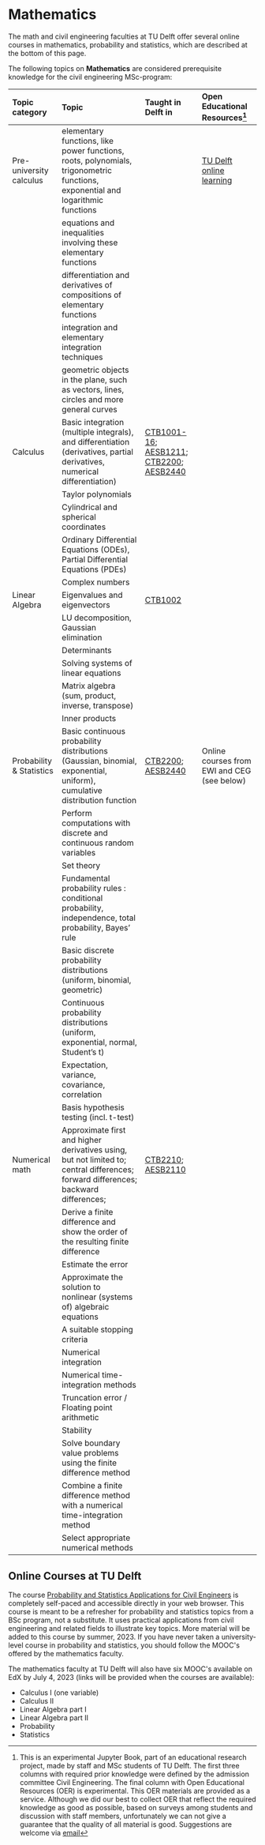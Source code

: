 # Mathematics

The math and civil engineering faculties at TU Delft offer several online courses in mathematics, probability and statistics, which are described at the bottom of this page.

The following topics on **Mathematics** are considered prerequisite knowledge for the civil engineering MSc-program:

|Topic category|Topic   |Taught in Delft in  | Open Educational Resources[^1] |
|:------|:--------|:------------------|:---------------------------|
| Pre-university calculus | elementary functions, like power functions, roots, polynomials, trigonometric functions, exponential and logarithmic functions  | | [TU Delft online learning](https://online-learning.tudelft.nl/courses/pre-university-calculus) |
| | equations and inequalities involving these elementary functions | | 
| | differentiation and derivatives of compositions of elementary functions | |
| |  integration and elementary integration techniques | |
| | geometric objects in the plane, such as vectors, lines, circles and more general curves | | 
| Calculus      | Basic integration (multiple integrals), and differentiation (derivatives, partial derivatives, numerical differentiation)                                                                                                                            | [CTB1001-16](https://studiegids.tudelft.nl/a101_displayCourse.do?course_id=61945);   [AESB1211](https://studiegids.tudelft.nl/a101_displayCourse.do?course_id=62062);  [CTB2200](https://studiegids.tudelft.nl/a101_displayCourse.do?course_id=61196);  [AESB2440](https://studiegids.tudelft.nl/a101_displayCourse.do?course_id=62089)|
|                      | Taylor polynomials                                                                                                                                         |                                 |
|                      | Cylindrical and spherical coordinates                                                                                                                                         |                                 |
|                      | Ordinary Differential Equations (ODEs), Partial Differential Equations (PDEs)                                                                                                                                         |                                 |
|                      | Complex numbers                                                                                                                                         |                                 |
|Linear Algebra        | Eigenvalues and eigenvectors                                                                                                                                         |[CTB1002](https://studiegids.tudelft.nl/a101_displayCourse.do?course_id=61949)                                 |
|                      | LU decomposition, Gaussian elimination                                                                                                                                         |                                 |
|                      | Determinants                                                                                                                                         |                                 |
|                      | Solving systems of linear equations                                                                                                                                          |                                 |
|                      | Matrix algebra (sum, product, inverse, transpose)                                                                                                                                         |                                 |
|                      | Inner products                                                                                                                                          |                                 |
|Probability & Statistics        | Basic continuous probability distributions (Gaussian, binomial, exponential, uniform), cumulative distribution function                                                                                                                                         |[CTB2200](https://studiegids.tudelft.nl/a101_displayCourse.do?course_id=61196);  [AESB2440](https://studiegids.tudelft.nl/a101_displayCourse.do?course_id=62089)                                 | Online courses from EWI and CEG (see below)
|                      | Perform computations with discrete and continuous random variables                                                                                                                                         |                                 |
|                      | Set theory                                                                                                                                        |                                 |
|                      | Fundamental probability rules : conditional probability, independence, total probability, Bayes’ rule                                                                                                                                         |                                 |
|                      | Basic discrete probability distributions (uniform, binomial, geometric)                                                                                                                                         |                                 |
|                      | Continuous probability distributions (uniform, exponential, normal, Student’s t)                                                                                                                                         |                                 |
|                      | Expectation, variance, covariance, correlation                                                                                                                                         |                                 |
|                      | Basis hypothesis testing (incl. t-test)                                                                                                                                        |                                 |
|Numerical math         | Approximate first and higher derivatives using, but not limited to; central differences; forward differences; backward differences;                                                                                                                                         |[CTB2210](https://studiegids.tudelft.nl/a101_displayCourse.do?course_id=61994);   [AESB2110](https://studiegids.tudelft.nl/a101_displayCourse.do?course_id=62080)|
|                      | Derive a finite difference and show the order of the resulting finite difference                                                                                                                                        |                                 | 
|                      | Estimate the error                                                                                                                                         |                                 | 
|                      | Approximate the solution to nonlinear (systems of) algebraic equations                                                                                                                                       |                                 | 
|                      | A suitable stopping criteria                                                                                                                                        |                                 | 
|                      | Numerical integration                                                                                                                                         |                                 | 
|                      | Numerical time-integration methods                                                                                                                                         |                                 | 
|                      | Truncation error / Floating point arithmetic                                                                                                                                        |                                 | 
|                      | Stability                                                                                                                                         |                                 | 
|                      | Solve boundary value problems using the finite difference method                                                                                                                                        |                                 | 
|                      | Combine a finite difference method with a numerical time-integration method                                                                                                                                         |                                 | 
|                      | Select appropriate numerical methods                                                                                                                                         |                                 | 
                           
## Online Courses at TU Delft

The course [Probability and Statistics Applications for Civil Engineers](https://tudelft-citg.github.io/learn-probability/) is completely self-paced and accessible directly in your web browser. This course is meant to be a refresher for probability and statistics topics from a BSc program, not a substitute. It uses practical applications from civil engineering and related fields to illustrate key topics. More material will be added to this course by summer, 2023. If you have never taken a university-level course in probability and statistics, you should follow the MOOC's offered by the mathematics faculty.

The mathematics faculty at TU Delft will also have six MOOC's available on EdX by July 4, 2023 (links will be provided when the courses are available):

- Calculus I (one variable)
- Calculus II
- Linear Algebra part I
- Linear Algebra part II
- Probability
- Statistics

[^1]: This is an experimental Jupyter Book, part of an educational research project, made by staff and MSc students of TU Delft. The first three columns with required prior knowledge were defined by the admission committee Civil Engineering. The final column with Open Educational Resources (OER) is experimental. This OER materials are provided as a service. Although we did our best to collect OER that reflect the required knowledge as good as possible, based on surveys among students and discussion with staff members, unfortunately we can not give a guarantee that the quality of all material is good. Suggestions are welcome via [email](mailto:h.r.schipper@tudelft.nl?subject=pre-for-cem-suggestions)
